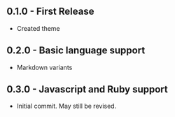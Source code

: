 ## 0.1.0 - First Release
- Created theme

## 0.2.0 - Basic language support
- Markdown variants

## 0.3.0 - Javascript and Ruby support
- Initial commit. May still be revised.
